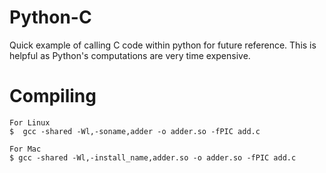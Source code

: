 # Python-C
Quick example of calling C code within python for future reference.  This is helpful as Python's computations are very time expensive.

# Compiling
    For Linux
    $  gcc -shared -Wl,-soname,adder -o adder.so -fPIC add.c

    For Mac
    $ gcc -shared -Wl,-install_name,adder.so -o adder.so -fPIC add.c
